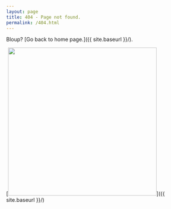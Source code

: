 ```yaml
---
layout: page
title: 404 - Page not found.
permalink: /404.html
---
```


Bloup? [Go back to home page.]({{ site.baseurl }}/).

[<img src="{{ site.baseurl }}/images/404.jpg" style="width: 400px;"/>]({{ site.baseurl }}/)
